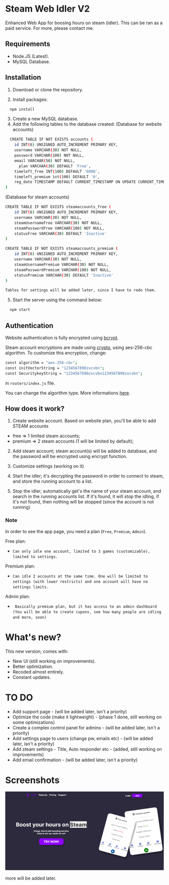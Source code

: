 # Steam Web Idler V2

Enhanced Web App for boosing hours on steam (idler). This can be ran as a paid service.
For more, please contact me.


## Requirements

- Node.JS (Latest).
- MySQL Database.

## Installation

1. Download or clone the repository.

2. Install packages:
```bash
  npm install
```
3. Create a new MySQL database.
4. Add the following tables to the database created:
(Database for website accounts)
```bash
  CREATE TABLE IF NOT EXISTS accounts (
    id INT(6) UNSIGNED AUTO_INCREMENT PRIMARY KEY,
    username VARCHAR(30) NOT NULL,
    password VARCHAR(100) NOT NULL,
    email VARCHAR(50) NOT NULL,
	  plan VARCHAR(30) DEFAULT 'Free',
    timeleft_free INT(100) DEFAULT '6000',
    timeleft_premium int(100) DEFAULT '0',
    reg_date TIMESTAMP DEFAULT CURRENT_TIMESTAMP ON UPDATE CURRENT_TIMESTAMP
)
```
(Database for steam accounts)
```bash
CREATE TABLE IF NOT EXISTS steamaccounts_free (
    id INT(6) UNSIGNED AUTO_INCREMENT PRIMARY KEY,
    username VARCHAR(30) NOT NULL,
    steamUsernameFree VARCHAR(30) NOT NULL,
    steamPasswordFree VARCHAR(100) NOT NULL,
    statusFree VARCHAR(30) DEFAULT 'Inactive'
)
```
```bash
CREATE TABLE IF NOT EXISTS steamaccounts_premium (
    id INT(6) UNSIGNED AUTO_INCREMENT PRIMARY KEY,
    username VARCHAR(30) NOT NULL,
    steamUsernamePremium VARCHAR(30) NOT NULL,
    steamPasswordPremium VARCHAR(100) NOT NULL,
    statusPremium VARCHAR(30) DEFAULT 'Inactive'
)
```
```bash
Tables for settings will be added later, since I have to redo them.
```
5. Start the server using the command below:
```bash
  npm start
```
## Authentication

Website authentication is fully encrypted using [bcrypt](https://www.npmjs.com/package/bcrypt).

Steam account encryptions are made using [crypto](https://nodejs.org/api/crypto.html), 
using aes-256-cbc algorithm. To customize this encryption, change:

```bash
const algorithm = "aes-256-cbc";
const initVectorString = "1234567890zxcvbn";
const SecuritykeyString = "1234567890zxcvbn1234567890zxcvbn";
```
in ```routers/index.js``` file.

You can change the algorithm type. More informations [here](https://nodejs.org/en/knowledge/cryptography/how-to-use-crypto-module/).

## How does it work?

1. Create website account.
Based on website plan, you'll be able to add STEAM accounts
 - free => 1 limited steam accounts; 
 - premium => 2 steam accounts (1 will be limited by default);

2. Add steam account; steam account(s) will be added to database, and the password will be encrypted using encrypt function.

3. Customize settings (working on it)

4. Start the idler; it's decrypting the password in order to connect to steam, and store the running account to a list.

5. Stop the idler; automatically get's the name of your steam account, and search in the running accounts list. If it's found, it will stop the idling, if it's not found, then nothing will be stopped (since the account is not running)

### Note
In order to see the app page, you need a plan (```Free```, ```Premium```, ```Admin```).

Free plan:
- ```Can only idle one account, limited to 3 games (customizable), limited to settings.```

Premium plan: 
- ```Can idle 2 accounts at the same time. One will be limited to settings (with lower restricts) and one account will have no settings limits.```

Admin plan:
- ``` Basically premium plan, but it has access to an admin dashboard (You will be able to create cupons, see how many people are idling and more, soon)```

# What's new? 

This new version, comes with:
- New UI (still working on improvements).
- Better optimization.
- Recoded almost entirely.
- Constant updates.

# TO DO
- Add support page - (will be added later, isn't a priority)
- Optimize the code (make it lightweight) - (phase 1 done, still working on some optimizations)
- Create a complex control panel for admins - (will be added later, isn't a priority)
- Add settings page to users (change pw, emails etc) - (will be added later, isn't a priority)
- Add steam settings - Title, Auto responder etc - (added, still working on improvements)
- Add email confirmation - (will be added later, isn't a priority)

# Screenshots
![Index](showcase/index.png)

more will be added later.
